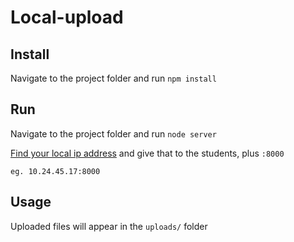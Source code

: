 # Local-upload


## Install
Navigate to the project folder and run `npm install`


## Run
Navigate to the project folder and run `node server`

[Find your local ip address](http://lifehacker.com/5833108/how-to-find-your-local-and-external-ip-address) and give that to the students, plus `:8000`

```
eg. 10.24.45.17:8000
```


## Usage
Uploaded files will appear in the `uploads/` folder
